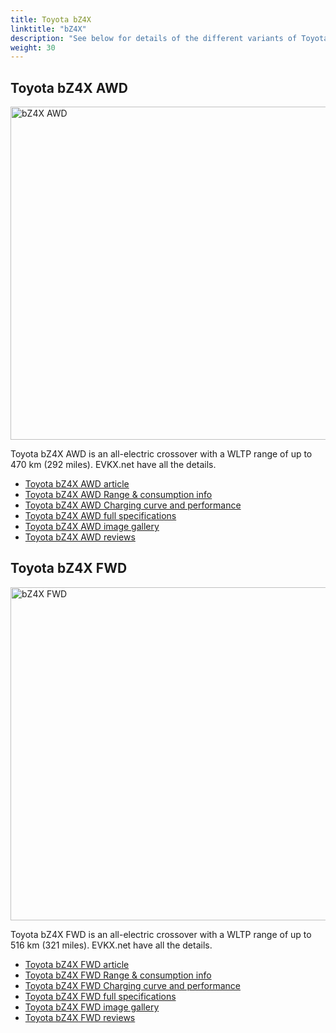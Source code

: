 ```yaml
---
title: Toyota bZ4X
linktitle: "bZ4X"
description: "See below for details of the different variants of Toyota bZ4X"
weight: 30
---
```

## Toyota bZ4X AWD

<a href="/models/toyota/bz4x/bz4x_awd/"><img src="https://media.evkx.net/multimedia/models/toyota/bz4x/bz4x_awd/main_1_st.jpg" width="800" height="533" alt="bZ4X AWD" ></a>

Toyota bZ4X AWD is an all-electric crossover with a WLTP range of up to 470 km (292 miles). EVKX.net have all the details. 

- [Toyota bZ4X AWD article](/models/toyota/bz4x/bz4x_awd/)
- [Toyota bZ4X AWD Range & consumption info](/models/toyota/bz4x/bz4x_awd/rangeandconsumption)
- [Toyota bZ4X AWD Charging curve and performance](/models/toyota/bz4x/bz4x_awd/chargingcurve)
- [Toyota bZ4X AWD full specifications](/models/toyota/bz4x/bz4x_awd/specifications)
- [Toyota bZ4X AWD image gallery](/models/toyota/bz4x/bz4x_awd/gallery)
- [Toyota bZ4X AWD reviews](/models/toyota/bz4x/bz4x_awd/reviews)

## Toyota bZ4X FWD

<a href="/models/toyota/bz4x/bz4x_fwd/"><img src="https://media.evkx.net/multimedia/models/toyota/bz4x/bz4x_fwd/main_1_st.jpg" width="800" height="533" alt="bZ4X FWD" ></a>

Toyota bZ4X FWD is an all-electric crossover with a WLTP range of up to 516 km (321 miles). EVKX.net have all the details. 

- [Toyota bZ4X FWD article](/models/toyota/bz4x/bz4x_fwd/)
- [Toyota bZ4X FWD Range & consumption info](/models/toyota/bz4x/bz4x_fwd/rangeandconsumption)
- [Toyota bZ4X FWD Charging curve and performance](/models/toyota/bz4x/bz4x_fwd/chargingcurve)
- [Toyota bZ4X FWD full specifications](/models/toyota/bz4x/bz4x_fwd/specifications)
- [Toyota bZ4X FWD image gallery](/models/toyota/bz4x/bz4x_fwd/gallery)
- [Toyota bZ4X FWD reviews](/models/toyota/bz4x/bz4x_fwd/reviews)

